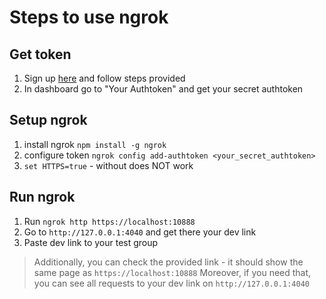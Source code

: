 # Steps to use ngrok

## Get token
1. Sign up [here](https://ngrok.com) and follow steps provided
2. In dashboard go to "Your Authtoken" and get your secret authtoken

## Setup ngrok
1. install ngrok `npm install -g ngrok`
2. configure token `ngrok config add-authtoken <your_secret_authtoken>`
3. `set HTTPS=true` - without does NOT work

## Run ngrok
1. Run `ngrok http https://localhost:10888`
2. Go to `http://127.0.0.1:4040` and get there your dev link
3. Paste dev link to your test group

> Additionally, you can check the provided link - it should show the same page as `https://localhost:10888`
> Moreover, if you need that, you can see all requests to your dev link on `http://127.0.0.1:4040`